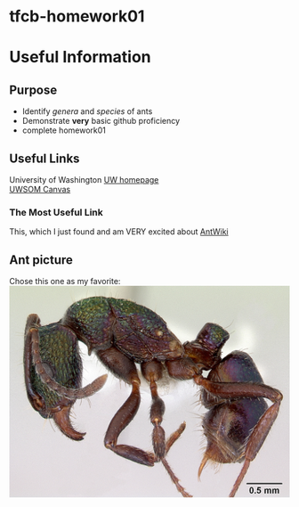 # tfcb-homework01
# Useful Information
## Purpose
- Identify *genera* and *species* of ants
- Demonstrate **__very__** basic github proficiency
- complete homework01

## Useful Links
University of Washington [ UW homepage](https://www.washington.edu/)   
[UWSOM Canvas](https://canvas.uw.edu/)
### The Most Useful Link
This, which I just found and am VERY excited about [AntWiki](https://antwiki.org/wiki/Formicinae)

## Ant picture
Chose this one as my favorite:   
![Ant picture](images/Rhytidoponera_metallica.jpg)
